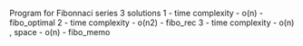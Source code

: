   Program for Fibonnaci series 3 solutions
   1 - time complexity - o(n) - fibo_optimal
   2 - time complexity - o(n2) - fibo_rec
   3 - time complexity - o(n) , space - o(n) - fibo_memo
